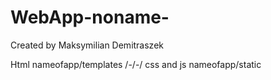 # WebApp-noname-
Created by Maksymilian Demitraszek


Html nameofapp/templates /-/-/
css and js nameofapp/static





